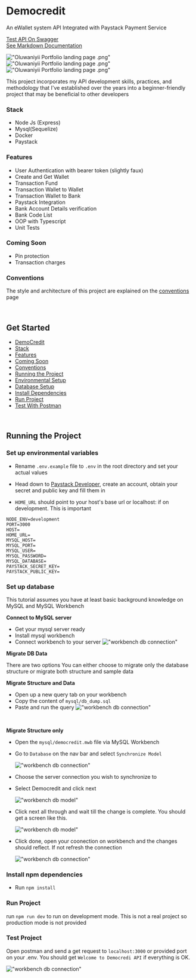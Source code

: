 <!-- @format -->

# Democredit

An eWallet system API Integrated with Paystack Payment Service

[Test API On Swagger](https://app.swaggerhub.com/apis-docs/AYODELEYNIYII/demo-credit/1.0.0#/default/home) <br/>
[See Markdown Documentation](./swagger.md)

!["Oluwaniyii Portfolio landing page .png"](./_readme/democredit_paystack_dash.png)
!["Oluwaniyii Portfolio landing page .png"](./_readme/db_model.png)
!["Oluwaniyii Portfolio landing page .png"](./_readme/swagger_test.png)

This project incorporates my API development skills, practices, and methodology that I've established over the years into a beginner-friendly project that may be beneficial to other developers

### Stack

- Node Js (Express)
- Mysql(Sequelize)
- Docker
- Paystack

### Features

- User Authentication with bearer token (slightly faux)
- Create and Get Wallet
- Transaction Fund
- Transaction Wallet to Wallet
- Transaction Wallet to Bank
- Paystack Integration
- Bank Account Details verification
- Bank Code List
- OOP with Typescript
- Unit Tests

### Coming Soon

- Pin protection
- Transaction charges

### Conventions

The style and architecture of this project are explained on the [conventions](./convention.md) page

<br/>

## Get Started

- [DemoCredit](#democredit)
- [Stack](#democredit)
- [Features](#democredit)
- [Coming Soon](#democredit)
- [Conventions](#conventions)
- [Running the Project](#running-the-project)
- [Environmental Setup](#set-up-environmental-variables)
- [Database Setup](#set-up-database)
- [Install Dependencies](#install-npm-dependencies)
- [Run Project](#run-project)
- [Test With Postman](#test-project)

<br/>

## Running the Project

### Set up environmental variables

- Rename `.env.example` file to `.env` in the root directory and set your actual values

- Head down to <a href="https://dashboard.paystack.com/#/login">Paystack Developer</a>, create an account, obtain your secret and public key and fill them in

- `HOME_URL` should point to your host's base url or localhost:<port> if on development. This is important

```
NODE_ENV=development
PORT=3000
HOST=
HOME_URL=
MYSQL_HOST=
MYSQL_PORT=
MYSQL_USER=
MYSQL_PASSWORD=
MYSQL_DATABASE=
PAYSTACK_SECRET_KEY=
PAYSTACK_PUBLIC_KEY=
```

### Set up database

This tutorial assumes you have at least basic background knowledge on MySQL and MySQL Workbench

<b>Connect to MySQL server</b>

- Get your mysql server ready
- Install mysql workbench
- Connect workbench to your server
  !["workbench db connection"](./_readme/db_connect_server.png)

<b>Migrate DB Data</b>

There are two options You can either choose to migrate only the database structure or migrate both structure and sample data

<b>Migrate Structure and Data</b>

- Open up a new query tab on your workbench
- Copy the content of `mysql/db_dump.sql`
- Paste and run the query
  !["workbench db connection"](./_readme/db_data_dump_query.png)

<br/>

<b>Migrate Structure only</b>

- Open the `mysql/democredit.mwb` file via MySQL Workbench
- Go to `Database` on the nav bar and select `Synchronize Model`

  !["workbench db connection"](./_readme/db_model_sync_1.png)

- Choose the server connection you wish to synchronize to
- Select Democredit and click next

  !["workbench db model"](./_readme/db_model_sync3.png)

- Click next all through and wait till the change is complete. You should get a screen like this.

  !["workbench db model"](./_readme/db_model_sync6.png)

- Click done, open your coonection on workbench and the changes should reflect. If not refresh the connection

  !["workbench db connection"](./_readme/db_complete_server.png)

### Install npm dependencies

- Run `npm install`

### Run Project

run `npm run dev` to run on development mode. This is not a real project so production mode is not provided

### Test Project

Open postman and send a get request to `localhost:3000` or provided port on your .env. You should get `Welcome to Democredi API` if everything is OK.

!["workbench db connection"](./_readme/postman_test_home.png)

